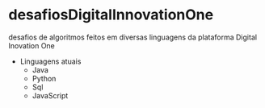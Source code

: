 # desafiosDigitalInnovationOne
desafios de algoritmos feitos em diversas linguagens da plataforma Digital Inovation One
- Linguagens atuais
  - Java
  - Python
  - Sql
  - JavaScript 
